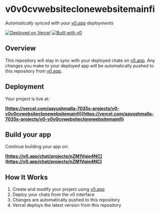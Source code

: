 # v0v0cvwebsiteclonewebsitemainfi

*Automatically synced with your [v0.app](https://v0.app) deployments*

[![Deployed on Vercel](https://img.shields.io/badge/Deployed%20on-Vercel-black?style=for-the-badge&logo=vercel)](https://vercel.com/aayushmalla-7035s-projects/v0-v0v0cvwebsiteclonewebsitemainfi)
[![Built with v0](https://img.shields.io/badge/Built%20with-v0.app-black?style=for-the-badge)](https://v0.app/chat/projects/nZM1Vqio4NC)

## Overview

This repository will stay in sync with your deployed chats on [v0.app](https://v0.app).
Any changes you make to your deployed app will be automatically pushed to this repository from [v0.app](https://v0.app).

## Deployment

Your project is live at:

**[https://vercel.com/aayushmalla-7035s-projects/v0-v0v0cvwebsiteclonewebsitemainfi](https://vercel.com/aayushmalla-7035s-projects/v0-v0v0cvwebsiteclonewebsitemainfi)**

## Build your app

Continue building your app on:

**[https://v0.app/chat/projects/nZM1Vqio4NC](https://v0.app/chat/projects/nZM1Vqio4NC)**

## How It Works

1. Create and modify your project using [v0.app](https://v0.app)
2. Deploy your chats from the v0 interface
3. Changes are automatically pushed to this repository
4. Vercel deploys the latest version from this repository
